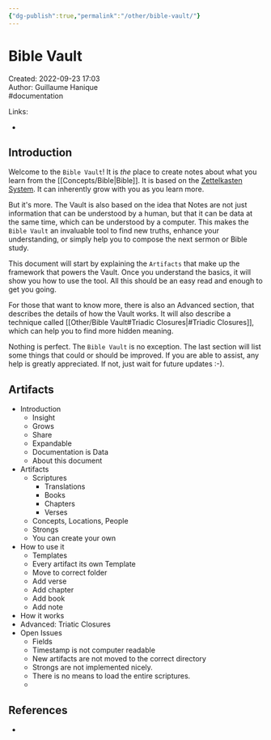 ```yaml
---
{"dg-publish":true,"permalink":"/other/bible-vault/"}
---
```


# Bible Vault

Created: 2022-09-23 17:03  
Author: Guillaume Hanique  
#documentation 

Links:

- 

## Introduction

Welcome to the `Bible Vault`! It is *the* place to create notes about what you learn from the [[Concepts/Bible\|Bible]]. It is based on the [Zettelkasten System](https://zettelkasten.de/posts/overview/). It can inherently grow with you as you learn more.

But it's more. The Vault is also based on the idea that Notes are not just information that can be understood by a human, but that it can be data at the same time, which can be understood by a computer. This makes the `Bible Vault` an invaluable tool to find new truths, enhance your understanding, or simply help you to compose the next sermon or Bible study.

This document will start by explaining the `Artifacts` that make up the framework that powers the Vault. Once you understand the basics, it will show you how to use the tool. All this should be an easy read and enough to get you going.

For those that want to know more, there is also an Advanced section, that describes the details of how the Vault works. It will also describe a technique called [[Other/Bible Vault#Triadic Closures\|#Triadic Closures]], which can help you to find more hidden meaning.

Nothing is perfect. The `Bible Vault` is no exception. The last section will list some things that could or should be improved. If you are able to assist, any help is greatly appreciated. If not, just wait for future updates :-).

## Artifacts
- Introduction
	- Insight
	- Grows
	- Share
	- Expandable
	- Documentation is Data
	- About this document
- Artifacts
	- Scriptures
		- Translations
		- Books
		- Chapters
		- Verses
	- Concepts, Locations, People
	- Strongs
	- You can create your own
- How to use it
	- Templates
	- Every artifact its own Template
	- Move to correct folder
	- Add verse
	- Add chapter
	- Add book
	- Add note
- How it works
- Advanced: Triatic Closures
- Open Issues
	- Fields
	- Timestamp is not computer readable
	- New artifacts are not moved to the correct directory
	- Strongs are not implemented nicely.
	- There is no means to load the entire scriptures.
	- 

## References

- 
